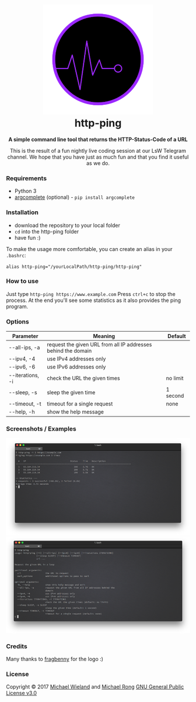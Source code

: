 <h1 align="center">
    <br>
    <img src="assets/images/logo_300x300.png" alt="http-ping logo">
    <br>
    http-ping
</h1>

<p align="center">
<b>A simple command line tool that returns the HTTP-Status-Code of a URL</b></p>

<p align="center">
This is the result of a fun nightly live coding session at our LsW Telegram channel. We hope that you have just as much fun and that you find it useful as we do.
</p>


### Requirements
* Python 3
* [argcomplete](https://argcomplete.readthedocs.io) (optional) - ```pip install argcomplete```

### Installation
* download the repository to your local folder
* ```cd``` into the http-ping folder
* have fun :)

To make the usage more comfortable, you can create an alias in your ```.bashrc```:
```
alias http-ping="/yourLocalPath/http-ping/http-ping"
```

### How to use
Just type ```http-ping https://www.example.com```
Press ```ctrl+c``` to stop the process.
At the end you'll see some statistics as it also provides the ping program.

### Options
Parameter        | Meaning                                                       | Default
---------------- | ------------------------------------------------------------- | -------
--all-ips, -a    | request the given URL from all IP addresses behind the domain |
--ipv4, -4       | use IPv4 addresses only                                       |
--ipv6, -6       | use IPv6 addresses only                                       |
--iterations, -i | check the URL the given times                                 | no limit
--sleep, -s      | sleep the given time                                          | 1 second
--timeout, -t    | timeout for a single request                                  | none
--help, -h       | show the help message                                         |

### Screenshots / Examples
![screenshot1](assets/images/screenshot_ping.png)
![screenshot1](assets/images/screenshot_help.png)

### Credits
Many thanks to [fragbenny](https://fragbenny.de/) for the logo :)

### License
Copyright © 2017 [Michael Wieland](https://github.com/Programie) and [Michael Rong](https://github.com/mrong)
[GNU General Public License v3.0](LICENCE)